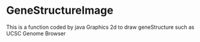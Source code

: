 # GeneStructureImage
This is a function coded by java Graphics 2d to draw geneStructure such as UCSC Genome Browser

